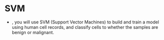# SVM
- , you will use SVM (Support Vector Machines) to build and train a model using human cell records, and classify cells to whether the samples are benign or malignant.
